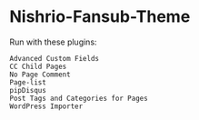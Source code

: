 # Nishrio-Fansub-Theme

Run with these plugins:
```
Advanced Custom Fields
CC Child Pages
No Page Comment
Page-list
pipDisqus
Post Tags and Categories for Pages
WordPress Importer
```
